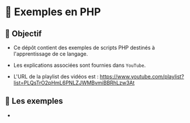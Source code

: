 # 🚀 Exemples en PHP

## 🎯 Objectif

- Ce dépôt contient des exemples de scripts PHP destinés à l'apprentissage de ce langage.

- Les explications associées sont fournies dans `YouTube`.

- L'URL de la playlist des vidéos est : https://www.youtube.com/playlist?list=PLQsTrO2pHmL6PNLZJWMBvmiBBRhLzw3At

## 👀 Les exemples

- 

